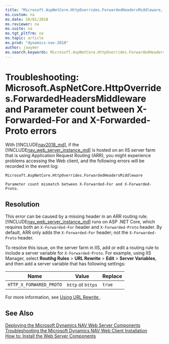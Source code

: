 ```yaml
---
title: "Microsoft.AspNetCore.HttpOverrides.ForwardedHeadersMiddleware, parameter count mismatch error"
ms.custom: na
ms.date: 10/01/2018
ms.reviewer: na
ms.suite: na
ms.tgt_pltfrm: na
ms.topic: article
ms.prod: "dynamics-nav-2018"
author: jswymer
ms.search.keywords: Microsoft.AspNetCore.HttpOverrides.ForwardedHeadersMiddleware, Parameter count mismatch between X-Forwarded-For and X-Forwarded-Proto
---
```

# Troubleshooting: Microsoft.AspNetCore.HttpOverrides.ForwardedHeadersMiddleware and Parameter count between X-Forwarded-For and X-Forwarded-Proto errors 

With [!INCLUDE[nav2018_md](includes/nav2018_md.md)], if the [!INCLUDE[nav_web_server_instance_md](includes/nav_web_server_instance_md.md)] is hosted on an IIS server farm that is using Application Request Routing (ARR), you might experience problems accessing the Web client, and the following errors will be recorded in the event log:

`Microsoft.AspNetCore.HttpOverrides.ForwardedHeadersMiddleware`

`Parameter count mismatch between X-Forwarded-For and X-Forwarded-Proto.`

## Resolution  
This error can be caused by a missing header in an ARR routing rule. [!INCLUDE[nav_web_server_instance_md](includes/nav_web_server_instance_md.md)] runs on ASP .NET Core, which requires both an `X-Forwarded-For` header and `X-Forwarded-Proto` header. By default, ARR only adds the `X-Forwarded-For` header; not the `X-Forwarded-Proto` header.

To resolve this issue, on the server farm in IIS, add or edit a routing rule to include a server variable for `X-Forwarded-Proto`. For example, using IIS Manager, select **Routihg Rules** > **URL Rewrite** > **Edit** > **Server Variables**, and then add a server variable that has  following settings: 

|  Name  |  Value  |  Replace  |
|--------|---------|-----------|
|`HTTP_X_FORWARED_PROTO`|`http` ot `https`|`true`|

For more information, see [Using URL Rewrite ](https://docs.microsoft.com/iis/extensions/url-rewrite-module/using-url-rewrite-module-20).
  
## See Also  
 [Deploying the Microsoft Dynamics NAV Web Server Components](Deploying-the-Microsoft-Dynamics-NAV-Web-Server-Components.md)   
 [Troubleshooting the Microsoft Dynamics NAV Web Client Installation](Troubleshooting-the-M|icrosoft-Dynamics-NAV-Web-Client-Installation.md)   
 [How to: Install the Web Server Components](How-to--Install-the-Web-Server-Components.md)